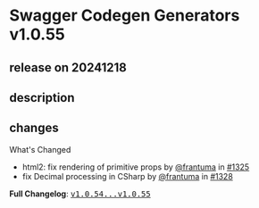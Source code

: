 # Swagger Codegen Generators v1.0.55

## release on 20241218

## description

## changes

What's Changed

* html2: fix rendering of primitive props by <a class="user-mention notranslate" data-hovercard-type="user" data-hovercard-url="/users/frantuma/hovercard" data-octo-click="hovercard-link-click" data-octo-dimensions="link_type:self" href="https://github.com/frantuma">@frantuma</a> in <a class="issue-link js-issue-link" data-error-text="Failed to load title" data-id="2711657439" data-permission-text="Title is private" data-url="https://github.com/swagger-api/swagger-codegen-generators/issues/1325" data-hovercard-type="pull_request" data-hovercard-url="/swagger-api/swagger-codegen-generators/pull/1325/hovercard" href="https://github.com/swagger-api/swagger-codegen-generators/pull/1325">#1325</a>
* fix Decimal processing in CSharp by <a class="user-mention notranslate" data-hovercard-type="user" data-hovercard-url="/users/frantuma/hovercard" data-octo-click="hovercard-link-click" data-octo-dimensions="link_type:self" href="https://github.com/frantuma">@frantuma</a> in <a class="issue-link js-issue-link" data-error-text="Failed to load title" data-id="2746924319" data-permission-text="Title is private" data-url="https://github.com/swagger-api/swagger-codegen-generators/issues/1328" data-hovercard-type="pull_request" data-hovercard-url="/swagger-api/swagger-codegen-generators/pull/1328/hovercard" href="https://github.com/swagger-api/swagger-codegen-generators/pull/1328">#1328</a>

<strong>Full Changelog</strong>: <a class="commit-link" href="https://github.com/swagger-api/swagger-codegen-generators/compare/v1.0.54...v1.0.55"><tt>v1.0.54...v1.0.55</tt></a>

